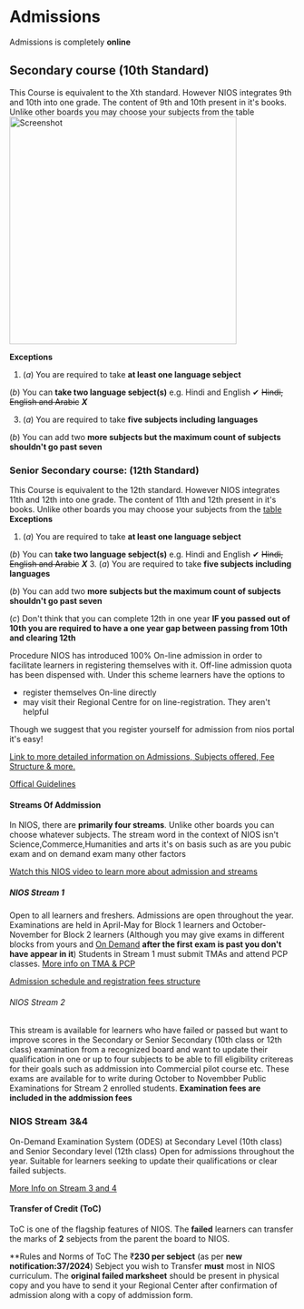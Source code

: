 # Admissions

Admissions is completely **online**

## Secondary course (10th Standard)

This Course is equivalent to the Xth standard. However NIOS integrates 9th and 10th into one grade. The content of 9th and 10th present in it's books. Unlike other boards you may choose your subjects from the table
<img src="https://cdn.jsdelivr.net/gh/nios-students/docs@master/wiki/assets/Screenshot%202024-09-13%20190823.png" alt="Screenshot" width="400">


**Exceptions** 
1. (*a*) You are required to take __at least one language sebject__

(*b*) You can __take two language sebject(s)__ e.g. Hindi and English ✔ ~~Hindi, English and Arabic~~ ***X***

3. (*a*) You are required to take __five subjects including languages__

(*b*) You can add two __more subjects but the maximum count of subjects shouldn't go past seven__

### Senior Secondary course: (12th Standard)

This Course is equivalent to the 12th standard. However NIOS integrates 11th and 12th into one grade. The content of 11th and 12th present in it's books. Unlike other boards you may choose your subjects from the [table](https://www.nios.ac.in/departmentsunits/academic/senior-secondary-course-equivalent-to-class-xii.aspx) 
**Exceptions** 
1. (*a*) You are required to take __at least one language sebject__

(*b*) You can __take two language sebject(s)__ e.g. Hindi and English ✔ ~~Hindi, English and Arabic~~ ***X***
3. (*a*) You are required to take __five subjects including languages__

(*b*) You can add two __more subjects but the maximum count of subjects shouldn't go past seven__

(*c*) Don't think that you can complete 12th in one year __IF you passed out of 10th you are required to have a one year gap between passing from 10th and clearing 12th__



Procedure NIOS has introduced 100% On-line admission in order to facilitate learners in registering themselves with it. Off-line admission quota has been dispensed with. Under this scheme learners have the options to

- register themselves On-line directly
- may visit their Regional Centre for on line-registration. They aren't helpful

Though we suggest that you register yourself for admission from nios portal it's easy!

[Link to more detailed information on Admissions, Subjects offered, Fee Structure & more.](https://nios.ac.in/student-information-section/admission-procedure.aspx)

[Offical Guidelines](https://drive.google.com/drive/folders/1S8z_RbST1EgllO27tPGU_uemNi7Kdpsj)

#### Streams Of Addmission 

In NIOS, there are __primarily four streams__. Unlike other boards you can choose whatever subjects. The stream word in the context of NIOS isn't Science,Commerce,Humanities and arts it's on basis such as are you pubic exam and on demand exam many other factors

[Watch this NIOS video to learn more about admission and streams](https://youtube.com/playlist?list=PLSh652xpu_YH8C93k-3hMEH5yCnIwSAyQ&si=iBrRMlwzIezPlW9G)

##### NIOS Stream 1

Open to all learners and freshers. Admissions are open throughout the year. Examinations are held in April-May for Block 1 learners and October-November for Block 2 learners (Although you may give exams in different blocks from yours and [On Demand](https://nios-students.pages.dev/wiki/Exams-Assignments#ode-on-demand-examination) **after the first exam is past you don't have appear in it**) Students in Stream 1 must submit TMAs and attend PCP classes. [More info on TMA & PCP](https://nios-students.pages.dev/wiki/Exams-Assignments)

[Admission schedule and registration fees structure](https://nios.ac.in/media/documents/notification/yr2024/Admission/Notification-37-2024.pdf)



 ###### NIOS Stream 2

This stream is available for learners who have failed or passed but want to improve scores in the Secondary or Senior Secondary (10th class or 12th class) examination from a recognized board and want to update their qualification in one or up to four subjects to be able to fill eligibility critereas for their goals such as addmission into Commercial pilot course etc.   These exams are available for to write during October to Novembber Public Examinations for Stream 2 enrolled students. **Examination fees are included in the addmission fees**

### NIOS Stream 3&4

On-Demand Examination System (ODES) at Secondary Level (10th class) and Senior Secondary level (12th class) Open for admissions throughout the year. Suitable for learners seeking to update their qualifications or clear failed subjects.  

[More Info on Stream 3 and 4](https://rcguwahati.nios.ac.in/registration-for-on-demand-examination-ode-and-procedure.html)
#### Transfer of Credit (ToC)
ToC is one of the flagship features of NIOS. The **failed** learners can transfer the marks of **2** sebjects from the parent the board to NIOS.

**Rules and Norms of ToC
The ₹**230 per sebject** (as per __new notification:37/2024__)
Sebject you wish to Transfer **must** most in NIOS curriculum.
The **original failed marksheet** should be present in physical copy and you have  to send it your Regional Center after confirmation of admission along with a copy of addmission form.



 


